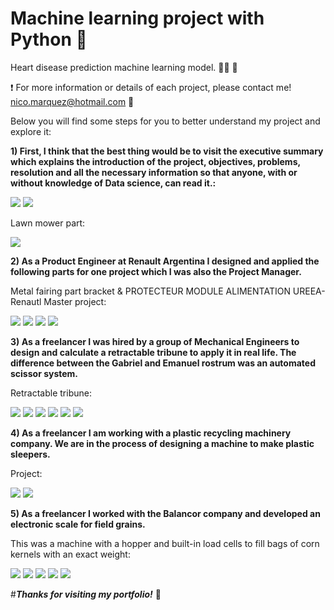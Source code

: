 # Machine learning project with Python :snake:
 Heart disease prediction machine learning model. :man_health_worker: :heartbeat:

:exclamation: For more information or details of each project, please contact me! nico.marquez@hotmail.com :email:
 
 Below you will find some steps for you to better understand my project and explore it:

**1) First, I think that the best thing would be to visit the executive summary which explains the introduction of the project, objectives, problems, resolution and all the necessary information so that anyone, with or without knowledge of Data science, can read it.:**



![](Lasso%20S.A/Concret%20mixer/1.jpg)
![](Lasso%20S.A/Concret%20mixer/2.jpg)

Lawn mower part:

![](Lasso%20S.A/Lawn%20mower%20part/1.jpg)


**2) As a Product Engineer at Renault Argentina I designed and applied the following parts for one project which I was also the Project Manager.**

Metal fairing part bracket & PROTECTEUR MODULE ALIMENTATION UREEA- Renautl Master project:

![](Renault/1.jpg)
![](Renault/2.jpg)
![](Renault/3.jpg)
![](Renault/4.jpg)

**3) As a freelancer I was hired by a group of Mechanical Engineers to design and calculate a retractable tribune to apply it in real life. 
 The difference between the Gabriel and Emanuel rostrum was an automated scissor system.**

Retractable tribune:

![](Retractable%20tribune/Emanuel%20Elstein%20client/1.jpg)
![](Retractable%20tribune/Emanuel%20Elstein%20client/2.jpg)
![](Retractable%20tribune/Emanuel%20Elstein%20client/3.jpg)
![](Retractable%20tribune/Emanuel%20Elstein%20client/4.JPG)
![](Retractable%20tribune/Emanuel%20Elstein%20client/5.JPG)
![](Retractable%20tribune/Emanuel%20Elstein%20client/6.JPG)


**4) As a freelancer I am working with a plastic recycling machinery company. We are in the process of designing a machine to make plastic sleepers.**

Project:

![](SGM%20-%20Industrial%20Machines/1.jpg)
![](SGM%20-%20Industrial%20Machines/2.jpg)

**5) As a freelancer I worked with the Balancor company and developed an electronic scale for field grains.**

This was a machine with a hopper and built-in load cells to fill bags of corn kernels with an exact weight:

![](Balancor%20S.A/1.jpg)
![](Balancor%20S.A/2.jpg)
![](Balancor%20S.A/3.jpg)
![](Balancor%20S.A/4.jpg)
![](Balancor%20S.A/5.jpg)



#***Thanks for visiting my portfolio!*** :wave:
